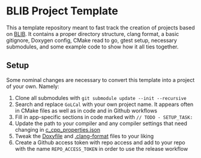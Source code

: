 # BLIB Project Template
This a template repository meant to fast track the creation of projects based on [BLIB](https://github.com/benreid24/BLIB).
It contains a proper directory structure, clang format, a basic gitignore, Doxygen config, CMake read to go, gtest setup, necessary submodules, and some example code to show how it all ties together.

## Setup
Some nominal changes are necessary to convert this template into a project of your own. Namely:

1. Clone all submodules with `git submodule update --init --recursive`
2. Search and replace `GoLCal` with your own project name. It appears often in CMake files as well as in code and in Github workflows
1. Fill in app-specific sections in code marked with `// TODO - SETUP_TASK: `
3. Update the path to your compiler and any compiler settings that need changing in [c_cpp_properties.json](.vscode/c_cpp_properties.json)
4. Tweak the [Doxyfile](Doxyfile) and [.clang-format](.clang-format) files to your liking
5. Create a Github access token with repo access and add to your repo with the name `REPO_ACCESS_TOKEN` in order to use the release workflow
